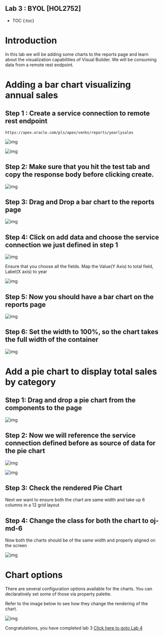 
## Lab 3 : BYOL [HOL2752]

* TOC
{:toc}

# Introduction
In this lab we will be adding some charts to the reports page and learn about the visualization capabilities of Visual Builder. We will be consuming data from a remote rest endpoint. 

# Adding a bar chart visualizing annual sales

## Step 1 : Create a service connection to remote rest endpoint
```
https://apex.oracle.com/pls/apex/venks/reports/yearlysales
```

![img](assets/image2019-8-25_15-22-13.png)

![img](assets/image2019-8-25_15-22-50.png)

## Step 2: Make sure that you hit the test tab and copy the response body before clicking create.

![img](assets/image2019-8-25_15-24-19.png)

## Step 3: Drag and Drop a bar chart to the reports page

![img](assets/image2019-8-25_15-26-4.png)

## Step 4: Click on add data and choose the service connection we just defined in step 1

![img](assets/image2019-8-25_15-27-45.png)

Ensure that you choose all the fields. Map the Value(Y Axis) to total field, Label(X axis) to year 

![img](assets/image2019-8-25_15-29-15.png)

## Step 5: Now you should have a bar chart on the reports page

![img](assets/image2019-8-25_15-30-39.png)

## Step 6: Set the width to 100%, so the chart takes the full width of the container

![img](assets/image2019-8-25_16-24-41.png)
# Add a pie chart to display total sales by category

## Step 1: Drag and drop a pie chart from the components to the page

![img](assets/image2019-8-25_16-28-32.png)

## Step 2: Now we will reference the service connection defined before as source of data for the pie chart

![img](assets/image2019-8-25_16-30-16.png)

![img](assets/image2019-8-25_16-31-38.png)

## Step 3: Check the rendered Pie Chart

Next we want to ensure both the chart are same width and take up 6 columns in a 12 grid layout

## Step 4: Change the class for both the chart to oj-md-6

Now both the charts should be of the same width and properly aligned on the screen

![img](assets/image2019-8-25_16-37-14.png)

# Chart options
There are several configuration options available for the charts. You can declaratively set some of those via property palette.

Refer to the image below to see how they change the rendering of the chart.

![img](assets/chart-options.gif)

Congratulations, you have completed lab 3 [Click here to goto Lab 4](lab4)